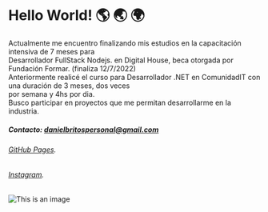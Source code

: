 # Hello World! :earth_americas: :earth_asia: :earth_africa:
<p>
Actualmente me encuentro finalizando mis estudios en la capacitación intensiva de 7 meses para<br/>
Desarrollador FullStack Nodejs. en Digital House, beca otorgada por Fundación Formar. (finaliza 12/7/2022)<br/>
Anteriormente realicé el curso para Desarrollador .NET en ComunidadIT con una duración de 3 meses, dos veces<br/>
por semana y 4hs por dia.<br/>
Busco participar en proyectos que me permitan desarrollarme en la industria.<br/>
</p>


##### *Contacto: danielbritospersonal@gmail.com*
###### [GitHub Pages](https://github.com/daniel-britos).
###### [Instagram](https://www.instagram.com/danielbritos.vfx/).
![This is an image](https://encrypted-tbn0.gstatic.com/images?q=tbn:ANd9GcSvLOVaWpOFfpNpvcxUvbtRX4S1wQgyRaZLTA&usqp=CAU)
